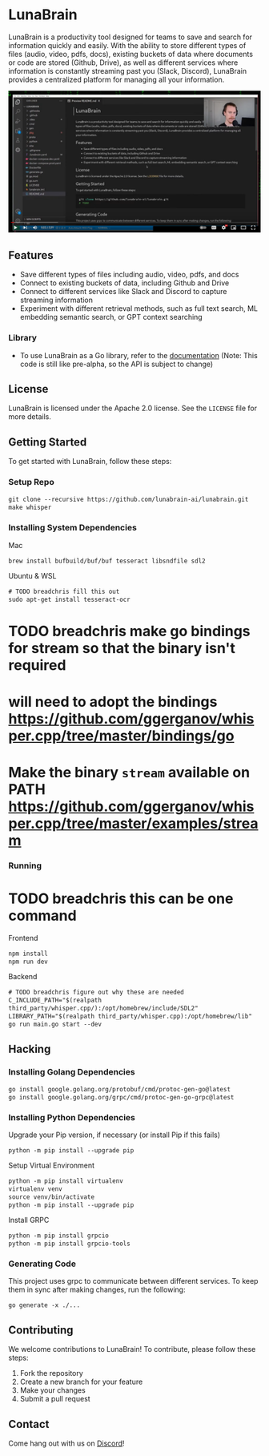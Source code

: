 # LunaBrain

LunaBrain is a productivity tool designed for teams to save and search for information quickly and easily. With the ability to store different types of files (audio, video, pdfs, docs), existing buckets of data where documents or code are stored (Github, Drive), as well as different services where information is constantly streaming past you (Slack, Discord), LunaBrain provides a centralized platform for managing all your information.

[![LunaBrain Demo](site/assets/images/demo.png)](http://www.youtube.com/watch?v=znCMrtOcjb0 "LunaBrain Demo")

## Features

- Save different types of files including audio, video, pdfs, and docs
- Connect to existing buckets of data, including Github and Drive
- Connect to different services like Slack and Discord to capture streaming information
- Experiment with different retrieval methods, such as full text search, ML embedding semantic search, or GPT context searching

### Library 
- To use LunaBrain as a Go library, refer to the [documentation](https://pkg.go.dev/github.com/lunabrain-ai/lunabrain) (Note: This code is still like pre-alpha, so the API is subject to change)

## License

LunaBrain is licensed under the Apache 2.0 license. See the `LICENSE` file for more details.

## Getting Started

To get started with LunaBrain, follow these steps:

### Setup Repo

```shell
git clone --recursive https://github.com/lunabrain-ai/lunabrain.git
make whisper
```

### Installing System Dependencies

Mac
```shell
brew install bufbuild/buf/buf tesseract libsndfile sdl2
```

Ubuntu & WSL
```shell
# TODO breadchris fill this out
sudo apt-get install tesseract-ocr
```

# TODO breadchris make go bindings for stream so that the binary isn't required
# will need to adopt the bindings https://github.com/ggerganov/whisper.cpp/tree/master/bindings/go
# Make the binary `stream` available on PATH https://github.com/ggerganov/whisper.cpp/tree/master/examples/stream

### Running

# TODO breadchris this can be one command
Frontend
```shell
npm install
npm run dev
```

Backend
```shell
# TODO breadchris figure out why these are needed
C_INCLUDE_PATH="$(realpath third_party/whisper.cpp/):/opt/homebrew/include/SDL2" LIBRARY_PATH="$(realpath third_party/whisper.cpp):/opt/homebrew/lib" go run main.go start --dev
```

## Hacking

### Installing Golang Dependencies

```shell
go install google.golang.org/protobuf/cmd/protoc-gen-go@latest
go install google.golang.org/grpc/cmd/protoc-gen-go-grpc@latest
```

### Installing Python Dependencies

Upgrade your Pip version, if necessary (or install Pip if this fails)
```shell
python -m pip install --upgrade pip
```

Setup Virtual Environment

```shell
python -m pip install virtualenv
virtualenv venv
source venv/bin/activate
python -m pip install --upgrade pip
```

Install GRPC

```shell
python -m pip install grpcio
python -m pip install grpcio-tools
```

### Generating Code
This project uses grpc to communicate between different services. To keep them in sync after making changes, run the following:
```shell
go generate -x ./...
```

## Contributing

We welcome contributions to LunaBrain! To contribute, please follow these steps:

1. Fork the repository
2. Create a new branch for your feature
3. Make your changes
4. Submit a pull request

## Contact

Come hang out with us on [Discord](https://discord.gg/jSWJCHCV)!
